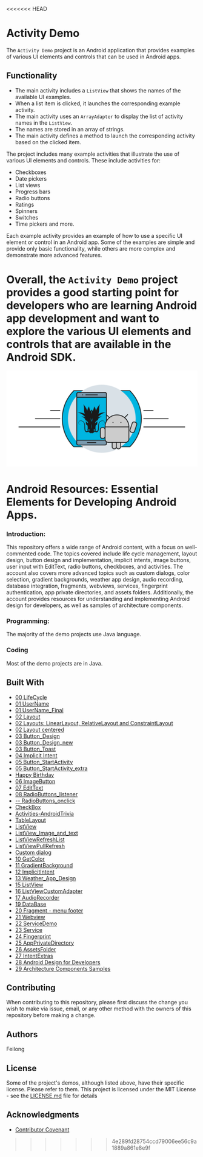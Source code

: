 <<<<<<< HEAD
# Activity Demo

The `Activity Demo` project is an Android application that provides examples of various UI elements and controls that can be used in Android apps.

## Functionality
- The main activity includes a `ListView` that shows the names of the available UI examples.
- When a list item is clicked, it launches the corresponding example activity.
- The main activity uses an `ArrayAdapter` to display the list of activity names in the `ListView`.
- The names are stored in an array of strings.
- The main activity defines a method to launch the corresponding activity based on the clicked item.

The project includes many example activities that illustrate the use of various UI elements and controls. These include activities for:
- Checkboxes
- Date pickers
- List views
- Progress bars
- Radio buttons
- Ratings
- Spinners
- Switches
- Time pickers
and more.

Each example activity provides an example of how to use a specific UI element or control in an Android app. Some of the examples are simple and provide only basic functionality, while others are more complex and demonstrate more advanced features.

Overall, the `Activity Demo` project provides a good starting point for developers who are learning Android app development and want to explore the various UI elements and controls that are available in the Android SDK.
=======
![Dragona](dragona-android.gif)

# Android Resources: Essential Elements for Developing Android Apps.

### Introduction:
This repository offers a wide range of Android content, with a focus on well-commented code. The topics covered include life cycle management, layout design, button design and implementation, implicit intents, image buttons, user input with EditText, radio buttons, checkboxes, and activities. The account also covers more advanced topics such as custom dialogs, color selection, gradient backgrounds, weather app design, audio recording, database integration, fragments, webviews, services, fingerprint authentication, app private directories, and assets folders. Additionally, the account provides resources for understanding and implementing Android design for developers, as well as samples of architecture components.

### Programming:
The majority of the demo projects use Java language.

### Coding

Most of the demo projects are in Java.


## Built With

- [00 LifeCycle](starter/00_LifeCycle/readme.md)
- [01 UserName](starter/01_UserName/readme.md)
- [01 UserName_Final](starter/01_UserName_Final/readme.md)
- [02 Layout](starter/02_Layout/readme.md)
- [02 Layouts: LinearLayout, RelativeLayout and ConstraintLayout](starter/02_Layout_Final/readme.md)
- [02 Layout centered](starter/02_LayoutCentered/readme.md)
- [03 Button_Design](starter/03_Button_Design/readme.md)
- [03 Button_Design_new](starter/03_Button_Design_new)
- [03 Button_Toast](starter/03_Button_Toast/readme.md)
- [04 Implicit Intent](starter/04_ImplicitIntent/readme.md)
- [05 Button_StartActivity](starter/05_Button_StartActivity/readme.md)
- [05 Button_StartActivity_extra](starter/05_Button_StartActivity_extra/readme.md)
- [Happy Birthday](starter/06_HappyBirthday/readme.md)
- [06 ImageButton](starter/06_ImageButton/readme.md)
- [07 EditText](starter/07_EditText/readme.md)
- [08 RadioButtons_listener](starter/08_RadioButtons_listener/readme.md)
- [-- RadioButtons_onclick](starter/08_RadioButtons_onclick/readme.md)
- [CheckBox](starter/CheckBox/readme.md)
- [Activities-AndroidTrivia](starter/Activities-AndroidTrivia)
- [TableLayout](starter/TableLayout/readme.md)
- [ListView](starter/ListView/readme.md)
- [ListView_Image_and_text](starter/ListView_Image_and_text)
- [ListViewRefreshList](starter/ListViewRefreshList)
- [ListViewPullRefresh](starter/ListViewPullRefresh)
- [Custom dialog](starter/Dialog)
- [10 GetColor](starter/10_GetColor/readme.md)
- [11 GradientBackground](starter/11_GradientBackground/readme.md)
- [12 ImplicitIntent](starter/12_ImplicitIntent/readme.md)
- [13 Weather_App_Design](starter/13_Weather_App_Design/readme.md)
- [15 ListView](starter/15_ListView/readme.md)
- [16 ListViewCustomAdapter](starter/16_ListViewCustomAdapter/readme.md)
- [17 AudioRecorder](starter/17_AudioRecorder/readme.md)
- [19 DataBase](starter/19_DataBase/readme.md)
- [20 Fragment - menu footer](starter/20_FragmentOne)
- [21 Webview](starter/21_Webview/readme.md)
- [22 ServiceDemo](starter/22_ServiceDemo/readme.md)
- [23 Service](starter/23_Service/readme.md)
- [24 Fingerprint](starter/24_Fingerprint/readme.md)
- [25 AppPrivateDirectory](starter/25_AppPrivateDirectory/readme.md)
- [26 AssetsFolder](starter/26_AssetsFolder/readme.md)
- [27 IntentExtras](starter/27_IntentExtras/readme.md)
- [28 Android Design for Developers](https://github.com/dragona/ud862-samples)
- [29 Architecture Components Samples](https://github.com/android/architecture-components-samples)


## Contributing

When contributing to this repository, please first discuss the change you wish to make via issue, email, or any other method with the owners of this repository before making a change.

## Authors

Feilong

## License
Some of the project's demos, although listed above, have their specific license. Please refer to them.
This project is licensed under the MIT License - see the [LICENSE.md](LICENSE.md) file for details

## Acknowledgments

* [Contributor Covenant](http://contributor-covenant.org)


>>>>>>> 4e289fd28754ccd79006ee56c9a1889a861e8e9f
